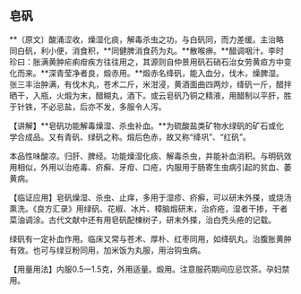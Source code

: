 ## 皂矾

**〔原文〕酸涌涩收，燥湿化痰，解毒杀虫之功，与白矾同，而力差缓。主治略同白矾，利小便，消食积，**同健脾消食药为丸。**散喉痹。**醋调咽汁。李时珍曰：胀满黄肿疟痢疳疾方往往用之，其源则自仲景用矾石硝石治女劳黄疸方中变化而来。**深青莹净者良，煅赤用。**煅赤名绛矾，能入血分，伐木，燥脾湿。张三丰治肿满，有伐木丸，苍术二斤，米泔浸，黄酒面曲四两炒，绛矾一斤，醋拌晒干，入瓶，火煅为末，醋糊丸，酒下。或云皂矾乃铜之精液，用醋制以平肝，胜于针铁，不必忌盐，后亦不发，多服令人泻。

【讲解】**皂矾功能解毒燥湿、杀虫补血。**为硫酸盐类矿物水绿矾的矿石或化学合成品。又有青矾、绿矾之称。煅后色赤，故又称“绛巩”、“红矾”。

本品性味酸凉。归肝、脾经。功能燥湿化痰、解毒杀虫，并能补血消积。与明矾效用相似，外用以治疮毒、疥癣、牙疳、口疮，内服用于肠寄生虫病引起的贫血、萎黄病。

【临证应用】皂矾燥湿、杀虫、止痒，多用于湿疹、疥癣，可以研末外搽，或烧汤熏洗。《良方汇录》用绿矾、花椒、冰片、樟脑煅研末，治疥疮，湿者干掺，干者菜油调涂。古代文献中还有用皂矾配楝树子，研末外搽，治白秃头疮的记载。

绿矾有一定补血作用。临床又常与苍术、厚朴、红枣同用，如绛矾丸，治腹胀黄肿有效。也可与绿豆粉同用，加米饭为丸服，用治钩虫病。

【用量用法】内服0.5一1.5克，外用适量。煅用。注意服药期间应忌饮茶。孕妇禁用。

